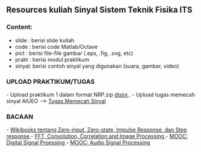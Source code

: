 <h2> Resources kuliah Sinyal Sistem Teknik Fisika ITS </h2>

<h3> Content: </h3>

- slide : berisi slide kuliah
- code  : berisi code Matlab/Octave
- pict  : berisi file-file gambar (.eps, .fig, .svg, etc)
- prakt : berisi modul praktikum
- sinyal: berisi contoh sinyal yang digunakan (suara, gambar, video)

<h3> UPLOAD PRAKTIKUM/TUGAS</h3>
- Upload praktikum 1 dalam format NRP.zip <a href="https://drive.google.com/folderview?id=0Bwuig_1_pjQhTlljbDgyUGZaSlk&usp=sharing"> disini </a>.
- Upload tugas memecah sinyal AIUEO --> <a href="https://drive.google.com/folderview?id=0Bwuig_1_pjQhTEUwclFnNnhBREk&usp=sharing"> Tugas Memecah Sinyal </a>


<h3>BACAAN </h3>
- <a href="https://en.wikibooks.org/wiki/Signals_and_Systems/Time_Domain_Analysis/System_Response"> Wikibooks tentang Zero-input, Zero-state, Impulse Response, dan Step response </a>
- <a href="http://indico.ictp.it/event/a14296/session/167/contribution/803/material/video/"> FFT, Convolution, Correlation and Image Processing </a>
- <a href="https://www.coursera.org/course/dsp">MOOC: Digital Signal Proessing </a>
- <a href="https://www.coursera.org/course/audio">MOOC: Audio Signal Processing</a>
